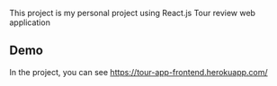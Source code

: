 This project is my personal project using React.js
Tour review web application

## Demo

In the project, you can see 
https://tour-app-frontend.herokuapp.com/

